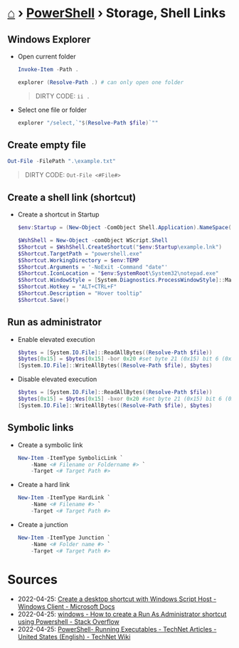 # [⌂](../README.md) › [PowerShell](../README.md#powershell) › Storage, Shell Links

## Windows Explorer

- Open current folder
    ```powershell
    Invoke-Item -Path .
    ```
    ```powershell
    explorer (Resolve-Path .) # can only open one folder
    ```
    > DIRTY CODE: `ii .`

- Select one file or folder
    ```powershell
    explorer "/select,`"$(Resolve-Path $file)`""
    ```

## Create empty file

```powershell
Out-File -FilePath ".\example.txt"
```
> DIRTY CODE: `Out-File <#File#>`


## Create a shell link (shortcut)

- Create a shortcut in Startup
    ```powershell
    $env:Startup = (New-Object -ComObject Shell.Application).NameSpace('shell:Startup').Self.Path

    $WshShell = New-Object -comObject WScript.Shell
    $Shortcut = $WshShell.CreateShortcut("$env:Startup\example.lnk")
    $Shortcut.TargetPath = "powershell.exe"
    $Shortcut.WorkingDirectory = $env:TEMP
    $Shortcut.Arguments = '-NoExit -Command "date"'
    $Shortcut.IconLocation = "$env:SystemRoot\System32\notepad.exe"
    $Shortcut.WindowStyle = [System.Diagnostics.ProcessWindowStyle]::Maximized
    $Shortcut.Hotkey = "ALT+CTRL+F"
    $Shortcut.Description = "Hover tooltip"
    $Shortcut.Save()
    ```

## Run as administrator

- Enable elevated execution
    ```powershell
    $bytes = [System.IO.File]::ReadAllBytes((Resolve-Path $file))
    $bytes[0x15] = $bytes[0x15] -bor 0x20 #set byte 21 (0x15) bit 6 (0x20) ON
    [System.IO.File]::WriteAllBytes((Resolve-Path $file), $bytes)
    ```

- Disable elevated execution
    ```powershell
    $bytes = [System.IO.File]::ReadAllBytes((Resolve-Path $file))
    $bytes[0x15] = $bytes[0x15] -bxor 0x20 #set byte 21 (0x15) bit 6 (0x20) ON
    [System.IO.File]::WriteAllBytes((Resolve-Path $file), $bytes)
    ```


## Symbolic links

- Create a symbolic link
    ```powershell
    New-Item -ItemType SymbolicLink `
        -Name <# Filename or Foldername #> `
        -Target <# Target Path #>
    ```

- Create a hard link
    ```powershell
    New-Item -ItemType HardLink `
        -Name <# Filename #> `
        -Target <# Target Path #>
    ```

- Create a junction
    ```powershell
    New-Item -ItemType Junction `
        -Name <# Folder name #> `
        -Target <# Target Path #>
    ```


# Sources

- 2022-04-25: [Create a desktop shortcut with Windows Script Host - Windows Client - Microsoft Docs](https://docs.microsoft.com/en-us/troubleshoot/windows-client/admin-development/create-desktop-shortcut-with-wsh)
- 2022-04-25: [windows - How to create a Run As Administrator shortcut using Powershell - Stack Overflow](https://stackoverflow.com/questions/28997799/how-to-create-a-run-as-administrator-shortcut-using-powershell)
- 2022-04-25: [PowerShell- Running Executables - TechNet Articles - United States (English) - TechNet Wiki](https://social.technet.microsoft.com/wiki/contents/articles/7703.powershell-running-executables.aspx)